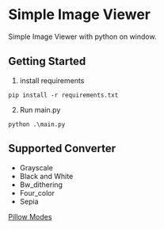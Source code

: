 # Simple Image Viewer

Simple Image Viewer with python on window.

## Getting Started

1. install requirements

```
pip install -r requirements.txt
```

2. Run main.py

```
python .\main.py
```

## Supported Converter

- Grayscale
- Black and White
- Bw_dithering
- Four_color
- Sepia

[Pillow Modes](https://pillow.readthedocs.io/en/stable/handbook/concepts.html#concept-modes)
